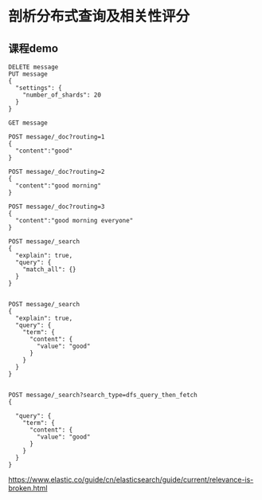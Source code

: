 # 剖析分布式查询及相关性评分
## 课程demo
```
DELETE message
PUT message
{
  "settings": {
    "number_of_shards": 20
  }
}

GET message

POST message/_doc?routing=1
{
  "content":"good"
}

POST message/_doc?routing=2
{
  "content":"good morning"
}

POST message/_doc?routing=3
{
  "content":"good morning everyone"
}

POST message/_search
{
  "explain": true,
  "query": {
    "match_all": {}
  }
}


POST message/_search
{
  "explain": true,
  "query": {
    "term": {
      "content": {
        "value": "good"
      }
    }
  }
}


POST message/_search?search_type=dfs_query_then_fetch
{

  "query": {
    "term": {
      "content": {
        "value": "good"
      }
    }
  }
}

```

https://www.elastic.co/guide/cn/elasticsearch/guide/current/relevance-is-broken.html